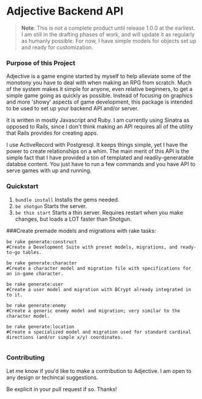 # Adjective Backend API 

> **Note**: This is not a complete product until release 1.0.0 at the earliest. I am still in the drafting phases of work, and will update it as regularly as humanly possible. For now, I have simple models for objects set up and ready for customization. 

### Purpose of this Project

Adjective is a game engine started by myself to help alleviate some of the monotony you have to deal with when making an RPG from scratch. Much of the system makes it simple for anyone, even relative beginners, to get a simple game going as quickly as possible. Instead of focusing on graphics and more 'showy' aspects of game development, this package is intended to be used to set up your backend API and/or server. 

It is written in mostly Javascript and Ruby. I am currently using Sinatra as opposed to Rails, since I don't think making an API requires all of the utility that Rails provides for creating apps. 

I use ActiveRecord with Postgresql. It keeps things simple, yet I have the power to create relationships on a whim. 
The main merit of this API is the simple fact that I have provided a ton of templated and readily-generatable databse content. You just have to run a few commands and you have API to serve games with up and running. 

### Quickstart

1.  `bundle install` Installs the gems needed. 
2.  `be shotgun` Starts the server.
3.  `be thin start` Starts a thin server. Requires restart when you make changes, but loads a LOT faster than Shotgun. 

###Create premade models and migrations with rake tasks:

```
be rake generate:construct 
#Create a Development Suite with preset models, migrations, and ready-to-go tables. 

be rake generate:character 
#Create a character model and migration file with specifications for an in-game character. 

be rake generate:user 
#Create a user model and migration with BCrypt already integrated in to it. 

be rake generate:enemy 
#Create a generic enemy model and migration; very similar to the character model.

be rake generate:location 
#Create a specialized model and migration used for standard cardinal directions (and/or simple x/y) coordinates.


```

### Contributing

Let me know if you'd like to make a contribution to Adjective. I am open to any design or techincal suggestions. 

Be explicit in your pull request if so. Thanks!
